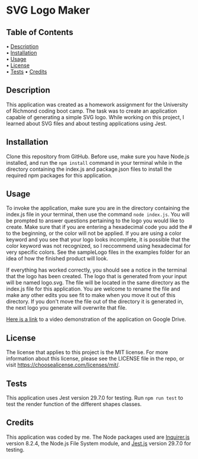 # SVG Logo Maker

## Table of Contents

• [Description](#description)  
• [Installation](#installation)  
• [Usage](#usage)  
• [License](#license)  
• [Tests](#tests)
• [Credits](#credits)

## Description

This application was created as a homework assignment for the University of Richmond coding boot camp. The task was to create an application capable of generating a simple SVG logo. While working on this project, I learned about SVG files and about testing applications using Jest.

## Installation

Clone this repository from GitHub. Before use, make sure you have Node.js installed, and run the `npm install` command in your terminal while in the directory containing the index.js and package.json files to install the required npm packages for this application.

## Usage

To invoke the application, make sure you are in the directory containing the index.js file in your terminal, then use the command `node index.js`. You will be prompted to answer questions pertaining to the logo you would like to create. Make sure that if you are entering a hexadecimal code you add the # to the beginning, or the color will not be applied. If you are using a color keyword and you see that your logo looks incomplete, it is possible that the color keyword was not recognized, so I reccommend using hexadecimal for very specific colors. See the sampleLogo files in the examples folder for an idea of how the finished product will look.

If everything has worked correctly, you should see a notice in the terminal that the logo has been created. The logo that is generated from your input will be named logo.svg. The file will be located in the same directory as the index.js file for this application. You are welcome to rename the file and make any other edits you see fit to make when you move it out of this directory. If you don't move the file out of the directory it is generated in, the next logo you generate will overwrite that file.


[Here is a link](https://drive.google.com/file/d/1mgDtLb7VtipLN0elWRqk-lnGdvhEXgEl/view?usp=sharing) to a video demonstration of the application on Google Drive.

## License

The license that applies to this project is the MIT license. For more information about this license, please see the LICENSE file in the repo, or visit https://choosealicense.com/licenses/mit/.

## Tests

This application uses Jest version 29.7.0 for testing. Run `npm run test` to test the render function of the different shapes classes.

## Credits

This application was coded by me. The Node packages used are [Inquirer.js](https://www.npmjs.com/package/inquirer?activeTab=readme) version 8.2.4, the Node.js File System module, and [Jest.js](https://jestjs.io/) version 29.7.0 for testing. 